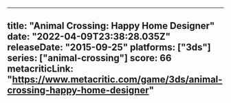 
---
title: "Animal Crossing: Happy Home Designer"
date: "2022-04-09T23:38:28.035Z"
releaseDate: "2015-09-25"
platforms: ["3ds"]
series: ["animal-crossing"]
score: 66
metacriticLink: "https://www.metacritic.com/game/3ds/animal-crossing-happy-home-designer"
---
